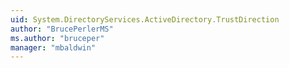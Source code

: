 ```yaml
---
uid: System.DirectoryServices.ActiveDirectory.TrustDirection
author: "BrucePerlerMS"
ms.author: "bruceper"
manager: "mbaldwin"
---
```

